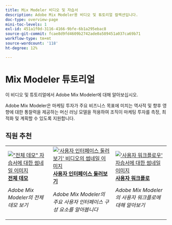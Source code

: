 ```yaml
---
title: Mix Modeler 비디오 및 자습서
description: Adobe Mix Modeler용 비디오 및 튜토리얼 컬렉션입니다.
doc-type: overview-page
mini-toc-levels: 1
exl-id: 451a1f0d-3116-4166-9bfe-6b1a295ebac8
source-git-commit: fcae8d9fd4609b2742ade0a589451a037ca69b71
workflow-type: tm+mt
source-wordcount: '118'
ht-degree: 12%

---
```


# Mix Modeler 튜토리얼

이 비디오 및 튜토리얼에서 Adobe Mix Modeler에 대해 알아보십시오.

Adobe Mix Modeler은 마케팅 투자가 주요 비즈니스 목표에 미치는 역사적 및 향후 영향에 대한 통찰력을 제공하는 머신 러닝 모델을 적용하여 조직이 마케팅 투자를 측정, 최적화 및 계획할 수 있도록 지원합니다.


<div id="recs-overview-body-1"></div>
<div id="recs-overview-body-2"></div>
<div id="recs-overview-body-3"></div>
<div id="recs-overview-body-4"></div>
<div id="recs-overview-body-5"></div>
<div id="recs-overview-body-6"></div>

## 직원 추천

<div id="staff-picks-section">
<table style="margin-top: 0 !important">
<tr>
  <td>
    <a href="intro/demo.md">
      <img alt="&quot;전체 데모&quot; 자습서에 대한 썸네일 이미지" src="https://video.tv.adobe.com/v/3440801?format=jpeg&captions=kor" />
    </a>
    <div>
      <a href="intro/demo.md">
    <strong>전체 데모</strong>
    </a>
    </div>
    <p>
    <em>Adobe Mix Modeler의 전체 데모 보기</em>
    <p>
  </td>
  <td>
    <a href="intro/user-interface-tour.md">
      <img alt="&apos;사용자 인터페이스 둘러보기&apos; 비디오의 썸네일 이미지" src="https://video.tv.adobe.com/v/3452389?format=jpeg&captions=kor" />
    </a>
    <div>
      <a href="intro/user-interface-tour.md">
    <strong>사용자 인터페이스 둘러보기</strong>
    </a>
    </div>
    <p>
    <em>Adobe Mix Modeler의 주요 사용자 인터페이스 구성 요소를 알아봅니다</em>
    <p>
  </td>
  <td>
    <a href="intro/user-workflow.md">
      <img alt="&apos;사용자 워크플로우&apos; 자습서에 대한 썸네일 이미지" src="https://video.tv.adobe.com/v/3440210?format=jpeg&captions=kor" />
    </a>
    <div>
      <a href="intro/user-workflow.md">
    <strong>사용자 워크플로</strong>
    </a>
    </div>
    <p>
    <em>Adobe Mix Modeler의 사용자 워크플로에 대해 알아보기</em>
    <p>
  </td>
</tr>
</table>

</div>
